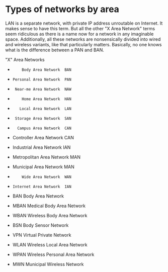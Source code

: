 # Types of networks by area

LAN is a separate network, with private IP address unroutable on Internet. It makes sense to have this term. But all the other "X Area Network" terms seem ridiculous as there is a name now for a network in any imaginable space. Additionally, all these networks are nonsensically divided into wired and wireless variants, like that particularly matters. Basically, no one knows what is the difference between a PAN and BAN.

"X" Area Networks
-         Body Area Network  BAN
-     Personal Area Network  PAN
-      Near-me Area Network  NAW
-         Home Area Network  HAN
-        Local Area Network  LAN
-      Storage Area Network  SAN
-       Campus Area Network  CAN
-   Controller Area Network  CAN
-   Industrial Area Network  IAN
- Metropolitan Area Network  MAN
-    Municipal Area Network  MAN
-         Wide Area Network  WAN
-     Internet Area Network  IAN




- BAN           Body Area   Network
- MBAN Medical  Body Area   Network
- WBAN Wireless Body Area   Network
- BSN           Body Sensor Network

- VPN             Virtual  Private       Network
- WLAN            Wireless Local    Area Network
- WPAN            Wireless Personal Area Network
- MWN   Municipal Wireless               Network
